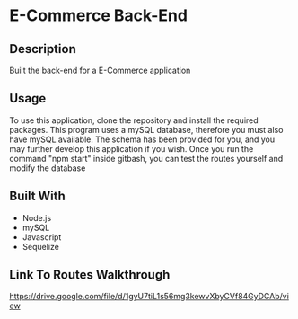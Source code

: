 # E-Commerce Back-End

## Description

Built the back-end for a E-Commerce application


## Usage

To use this application, clone the repository and install the required packages. This program uses a mySQL database, therefore you must also have mySQL available. The schema has been provided for you, and you may further develop this application if you wish. Once you run the command "npm start" inside gitbash, you can test the routes yourself and modify the database

## Built With

- Node.js
- mySQL
- Javascript
- Sequelize

## Link To Routes Walkthrough

https://drive.google.com/file/d/1gyU7tiL1s56mg3kewvXbyCVf84GyDCAb/view